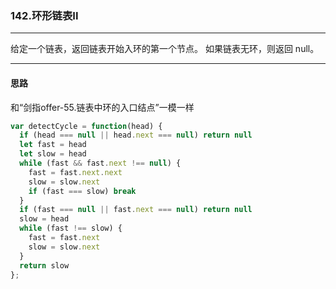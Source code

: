 ### 142.环形链表II

---

给定一个链表，返回链表开始入环的第一个节点。 如果链表无环，则返回 null。

---

#### 思路

和“剑指offer-55.链表中环的入口结点”一模一样

``` js
var detectCycle = function(head) {
  if (head === null || head.next === null) return null
  let fast = head
  let slow = head
  while (fast && fast.next !== null) {
    fast = fast.next.next
    slow = slow.next
    if (fast === slow) break
  }
  if (fast === null || fast.next === null) return null
  slow = head
  while (fast !== slow) {
    fast = fast.next
    slow = slow.next
  }
  return slow
};
```
